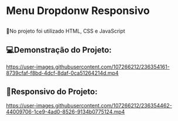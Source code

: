 # Menu Dropdonw Responsivo

##

📌No projeto foi utilizado HTML, CSS e JavaScript

##

## 💻Demonstração do Projeto:

https://user-images.githubusercontent.com/107266212/236354161-8739cfaf-f8bd-4dcf-8daf-0ca51264214d.mp4

## 📱Responsivo do Projeto:

https://user-images.githubusercontent.com/107266212/236354462-44009706-1ce9-4ad0-8526-9134b0775124.mp4
